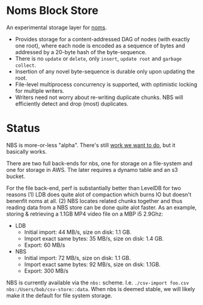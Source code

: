 # Noms Block Store
An experimental storage layer for [noms](https://github.com/attic-labs/noms).

- Provides storage for a content-addressed DAG of nodes (with exactly one root), where each node is encoded as a sequence of bytes and addressed by a 20-byte hash of the byte-sequence.
- There is no `update` or `delete`, only `insert`, `update root` and `garbage collect`.
- Insertion of any novel byte-sequence is durable only upon updating the root.
- File-level multiprocess concurrency is supported, with optimistic locking for multiple writers.
- Writers need not worry about re-writing duplicate chunks. NBS will efficiently detect and drop (most) duplicates.

# Status
NBS is more-or-less "alpha". There's still [work we want to do](https://github.com/attic-labs/noms/issues?q=is%3Aopen+is%3Aissue+label%3ANBS), but it basically works.

There are two full back-ends for nbs, one for storage on a file-system and one for storage in AWS. The later requires a dynamo table and an s3 bucket.

For the file back-end, perf is substantially better than LevelDB for two reasons (1) LDB does quite alot of compaction which burns IO but doesn't benenfit noms at all. (2) NBS locates related chunks together and thus reading data from a NBS store can be done quite alot faster. As an example, storing & retrieving a 1.1GB MP4 video file on a MBP i5 2.9Ghz:

 * LDB
   * Initial import: 44 MB/s, size on disk: 1.1 GB. 
   * Import exact same bytes: 35 MB/s, size on disk: 1.4 GB.
   * Export: 60 MB/s
 * NBS
   * Initial import: 72 MB/s, size on disk: 1.1 GB.
   * Import exact same bytes: 92 MB/s, size on disk: 1.1GB.
   * Export: 300 MB/s

NBS is currently available via the `nbs:` scheme. I.e. `./csv-import foo.csv nbs:/Users/bob/csv-store::data`. When nbs is deemed stable, we will likely make it the default for file system storage.
